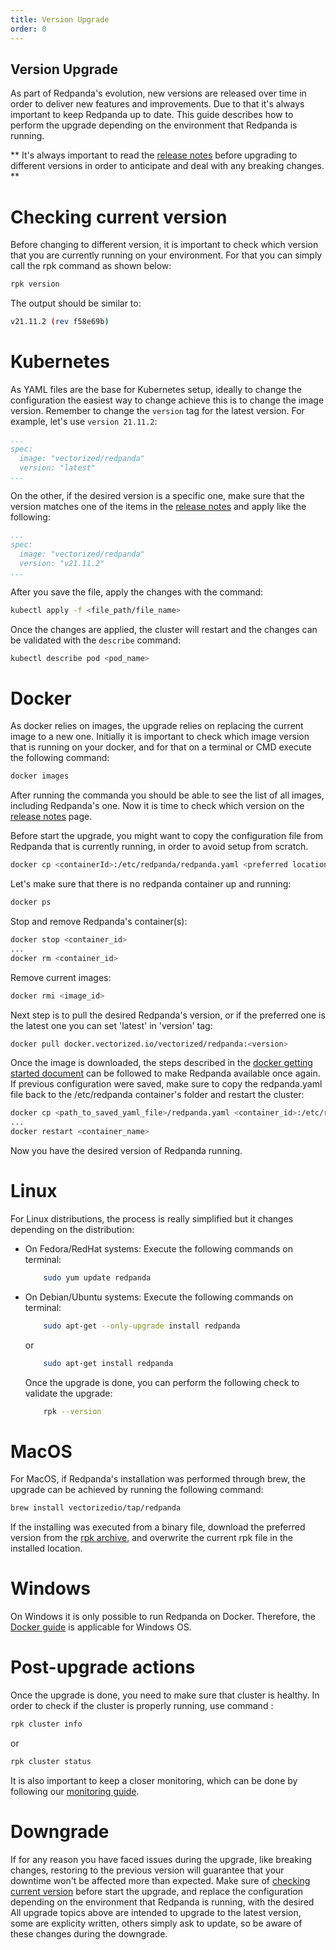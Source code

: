 ```yaml
---
title: Version Upgrade
order: 0
---
```


## Version Upgrade

As part of Redpanda's evolution, new versions are released over time in order to deliver new features and improvements.
Due to that it's always important to keep Redpanda up to date. This guide describes how to perform the upgrade depending on the environment that Redpanda is running.

** It's always important to read the [release notes](https://github.com/vectorizedio/redpanda/releases) before upgrading to different versions in order to anticipate and deal with any breaking changes. **

# Checking current version

Before changing to different version, it is important to check which version that you are currently running on your environment.
For that you can simply call the rpk command as shown below:
```bash
rpk version
```

The output should be similar to:
```bash
v21.11.2 (rev f58e69b)
```

# Kubernetes
As YAML files are the base for Kubernetes setup, ideally to change the configuration the easiest way to change achieve this is to change the image version. Remember to change the `version` tag  for the latest version. For example, let's use `version 21.11.2`: 
```yaml
...
spec:
  image: "vectorized/redpanda"
  version: "latest"
...
```
On the other, if the desired version is a specific one, make sure that the version matches one of the items in the [release notes](https://github.com/vectorizedio/redpanda/releases) and apply like the following:
```yaml
...
spec:
  image: "vectorized/redpanda"
  version: "v21.11.2"
...
```
After you save the file, apply the changes with the command:
```bash
kubectl apply -f <file_path/file_name>
```
Once the changes are applied, the cluster will restart and the changes can be validated with the `describe` command:
```bash
kubectl describe pod <pod_name>
```

# Docker
As docker relies on images, the upgrade relies on replacing the current image to a new one.
Initially it is important to check which image version that is running on your docker, and for that on a terminal or CMD execute the following command:

```bash
docker images
```

After running the commanda you should be able to see the list of all images, including Redpanda's one. Now it is time to check which version on the [release notes](https://github.com/vectorizedio/redpanda/releases) page.

Before start the upgrade, you might want to copy the configuration file from Redpanda that is currently running, in order to avoid setup from scratch.

```bash
docker cp <containerId>:/etc/redpanda/redpanda.yaml <preferred location>
```

Let's make sure that there is no redpanda container up and running:

```bash
docker ps
```

Stop and remove Redpanda's container(s):

```bash
docker stop <container_id>
...
docker rm <container_id>
```

Remove current images:

```bash
docker rmi <image_id>
```

Next step is to pull the desired Redpanda's version, or if the preferred one is the latest one you can set 'latest' in 'version' tag:
```bash
docker pull docker.vectorized.io/vectorized/redpanda:<version>
```

Once the image is downloaded, the steps described in the [docker getting started document](./quick-start-docker.md) can be followed to make Redpanda available once again.
If previous configuration were saved, make sure to copy the redpanda.yaml file back to the /etc/redpanda container's folder and restart the cluster:
```bash
docker cp <path_to_saved_yaml_file>/redpanda.yaml <container_id>:/etc/redpanda
...
docker restart <container_name>
```

Now you have the desired version of Redpanda running.

# Linux
For Linux distributions, the process is really simplified but it changes depending on the distribution:
- On Fedora/RedHat systems:
    Execute the following commands on terminal:
    ```bash
        sudo yum update redpanda
    ```
- On Debian/Ubuntu systems:
    Execute the following commands on terminal:
    ```bash
        sudo apt-get --only-upgrade install redpanda
    ```
    or
    ```bash
        sudo apt-get install redpanda
    ```
    Once the upgrade is done, you can perform the following check to validate the upgrade:
    ```bash
        rpk --version
    ```

# MacOS
For MacOS, if Redpanda's installation was performed through brew, the upgrade can be achieved by running the following command:
```bash
brew install vectorizedio/tap/redpanda
```
If the installing was executed from a binary file, download the preferred version from the [rpk archive](https://github.com/vectorizedio/redpanda/releases), and overwrite the current rpk file in the installed location.
 

# Windows
On Windows it is only possible to run Redpanda on Docker. Therefore, the [Docker guide](#docker) is applicable for Windows OS.

# Post-upgrade actions
Once the upgrade is done, you need to make sure that cluster is healthy.
In order to check if the cluster is properly running, use command :
```bash
rpk cluster info
```
or
```bash
rpk cluster status
```
It is also important to keep a closer monitoring, which can be done by following our [monitoring guide](./monitoring.md).

# Downgrade
If for any reason you have faced issues during the upgrade, like breaking changes, restoring to the previous version will guarantee that your downtime won't be affected more than expected.
Make sure of [checking current version](#checking-current-version) before start the upgrade, and replace the configuration depending on the environment that Redpanda is running, with the desired 
All upgrade topics above are intended to upgrade to the latest version, some are explicity written, others simply ask to update, so be aware of these changes during the downgrade.